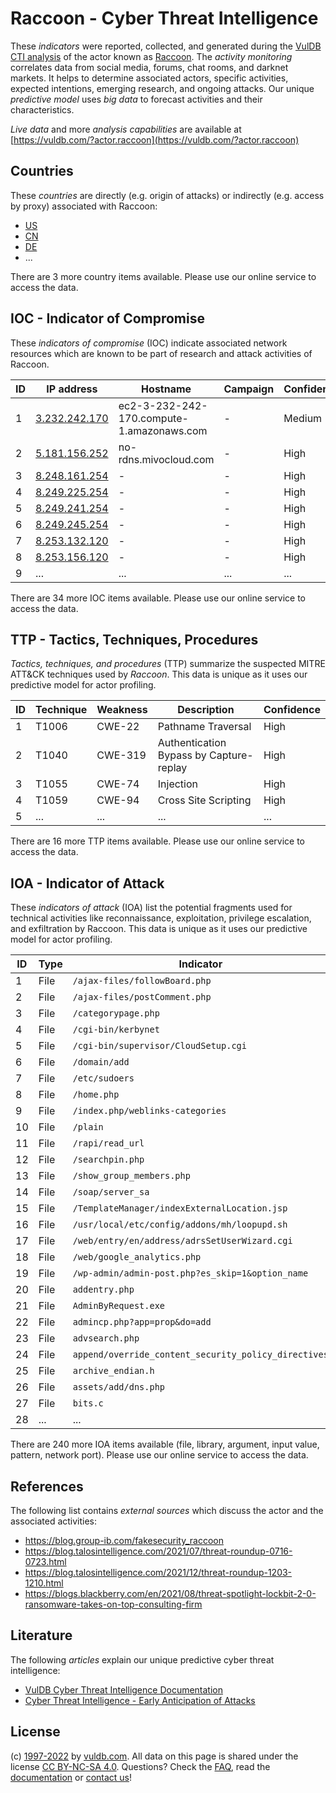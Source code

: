 # Raccoon - Cyber Threat Intelligence

These _indicators_ were reported, collected, and generated during the [VulDB CTI analysis](https://vuldb.com/?kb.cti) of the actor known as [Raccoon](https://vuldb.com/?actor.raccoon). The _activity monitoring_ correlates data from social media, forums, chat rooms, and darknet markets. It helps to determine associated actors, specific activities, expected intentions, emerging research, and ongoing attacks. Our unique _predictive model_ uses _big data_ to forecast activities and their characteristics.

_Live data_ and more _analysis capabilities_ are available at [https://vuldb.com/?actor.raccoon](https://vuldb.com/?actor.raccoon)

## Countries

These _countries_ are directly (e.g. origin of attacks) or indirectly (e.g. access by proxy) associated with Raccoon:

* [US](https://vuldb.com/?country.us)
* [CN](https://vuldb.com/?country.cn)
* [DE](https://vuldb.com/?country.de)
* ...

There are 3 more country items available. Please use our online service to access the data.

## IOC - Indicator of Compromise

These _indicators of compromise_ (IOC) indicate associated network resources which are known to be part of research and attack activities of Raccoon.

ID | IP address | Hostname | Campaign | Confidence
-- | ---------- | -------- | -------- | ----------
1 | [3.232.242.170](https://vuldb.com/?ip.3.232.242.170) | ec2-3-232-242-170.compute-1.amazonaws.com | - | Medium
2 | [5.181.156.252](https://vuldb.com/?ip.5.181.156.252) | no-rdns.mivocloud.com | - | High
3 | [8.248.161.254](https://vuldb.com/?ip.8.248.161.254) | - | - | High
4 | [8.249.225.254](https://vuldb.com/?ip.8.249.225.254) | - | - | High
5 | [8.249.241.254](https://vuldb.com/?ip.8.249.241.254) | - | - | High
6 | [8.249.245.254](https://vuldb.com/?ip.8.249.245.254) | - | - | High
7 | [8.253.132.120](https://vuldb.com/?ip.8.253.132.120) | - | - | High
8 | [8.253.156.120](https://vuldb.com/?ip.8.253.156.120) | - | - | High
9 | ... | ... | ... | ...

There are 34 more IOC items available. Please use our online service to access the data.

## TTP - Tactics, Techniques, Procedures

_Tactics, techniques, and procedures_ (TTP) summarize the suspected MITRE ATT&CK techniques used by _Raccoon_. This data is unique as it uses our predictive model for actor profiling.

ID | Technique | Weakness | Description | Confidence
-- | --------- | -------- | ----------- | ----------
1 | T1006 | CWE-22 | Pathname Traversal | High
2 | T1040 | CWE-319 | Authentication Bypass by Capture-replay | High
3 | T1055 | CWE-74 | Injection | High
4 | T1059 | CWE-94 | Cross Site Scripting | High
5 | ... | ... | ... | ...

There are 16 more TTP items available. Please use our online service to access the data.

## IOA - Indicator of Attack

These _indicators of attack_ (IOA) list the potential fragments used for technical activities like reconnaissance, exploitation, privilege escalation, and exfiltration by Raccoon. This data is unique as it uses our predictive model for actor profiling.

ID | Type | Indicator | Confidence
-- | ---- | --------- | ----------
1 | File | `/ajax-files/followBoard.php` | High
2 | File | `/ajax-files/postComment.php` | High
3 | File | `/categorypage.php` | High
4 | File | `/cgi-bin/kerbynet` | High
5 | File | `/cgi-bin/supervisor/CloudSetup.cgi` | High
6 | File | `/domain/add` | Medium
7 | File | `/etc/sudoers` | Medium
8 | File | `/home.php` | Medium
9 | File | `/index.php/weblinks-categories` | High
10 | File | `/plain` | Low
11 | File | `/rapi/read_url` | High
12 | File | `/searchpin.php` | High
13 | File | `/show_group_members.php` | High
14 | File | `/soap/server_sa` | High
15 | File | `/TemplateManager/indexExternalLocation.jsp` | High
16 | File | `/usr/local/etc/config/addons/mh/loopupd.sh` | High
17 | File | `/web/entry/en/address/adrsSetUserWizard.cgi` | High
18 | File | `/web/google_analytics.php` | High
19 | File | `/wp-admin/admin-post.php?es_skip=1&option_name` | High
20 | File | `addentry.php` | Medium
21 | File | `AdminByRequest.exe` | High
22 | File | `admincp.php?app=prop&do=add` | High
23 | File | `advsearch.php` | High
24 | File | `append/override_content_security_policy_directives` | High
25 | File | `archive_endian.h` | High
26 | File | `assets/add/dns.php` | High
27 | File | `bits.c` | Low
28 | ... | ... | ...

There are 240 more IOA items available (file, library, argument, input value, pattern, network port). Please use our online service to access the data.

## References

The following list contains _external sources_ which discuss the actor and the associated activities:

* https://blog.group-ib.com/fakesecurity_raccoon
* https://blog.talosintelligence.com/2021/07/threat-roundup-0716-0723.html
* https://blog.talosintelligence.com/2021/12/threat-roundup-1203-1210.html
* https://blogs.blackberry.com/en/2021/08/threat-spotlight-lockbit-2-0-ransomware-takes-on-top-consulting-firm

## Literature

The following _articles_ explain our unique predictive cyber threat intelligence:

* [VulDB Cyber Threat Intelligence Documentation](https://vuldb.com/?kb.cti)
* [Cyber Threat Intelligence - Early Anticipation of Attacks](https://www.scip.ch/en/?labs.20201022)

## License

(c) [1997-2022](https://vuldb.com/?kb.changelog) by [vuldb.com](https://vuldb.com/?kb.about). All data on this page is shared under the license [CC BY-NC-SA 4.0](https://creativecommons.org/licenses/by-nc-sa/4.0/). Questions? Check the [FAQ](https://vuldb.com/?kb.faq), read the [documentation](https://vuldb.com/?kb) or [contact us](https://vuldb.com/?contact)!
